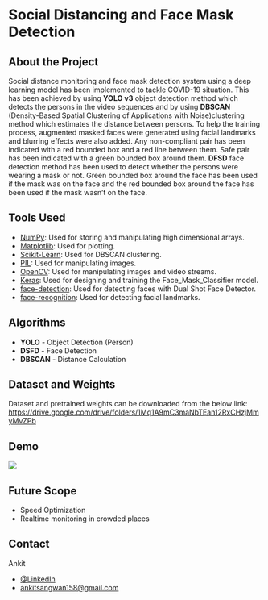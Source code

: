 # Social Distancing and Face Mask Detection

## About the Project
Social distance monitoring and face mask detection system using a deep learning model has been implemented to tackle COVID-19 situation. This has been achieved by using **YOLO v3** object detection method which detects the persons in the video sequences and by using **DBSCAN** (Density-Based Spatial Clustering of Applications with Noise)clustering method which estimates the distance between persons. To help the training process, augmented masked faces were generated using facial landmarks and blurring effects were also added. Any non-compliant pair has been indicated with a red bounded box and a red line between them. Safe pair has been indicated with a green bounded box around them. **DFSD** face detection method has been used to detect whether the persons were wearing a mask or not. Green bounded box around the face has been used if the mask was on the face and the red bounded box around the face has been used if the mask wasn’t on the face.

## Tools Used
- [NumPy](https://numpy.org/): Used for storing and manipulating high dimensional arrays.
- [Matplotlib](https://matplotlib.org/): Used for plotting.
- [Scikit-Learn](https://scikit-learn.org/stable/): Used for DBSCAN clustering.
- [PIL](https://pillow.readthedocs.io/en/stable/): Used for manipulating images.
- [OpenCV](https://opencv.org/): Used for manipulating images and video streams.
- [Keras](https://keras.io/): Used for designing and training the Face_Mask_Classifier model.
- [face-detection](https://github.com/hukkelas/DSFD-Pytorch-Inference): Used for detecting faces with Dual Shot Face Detector.
- [face-recognition](https://github.com/ageitgey/face_recognition): Used for detecting facial landmarks.

## Algorithms
- **YOLO** - Object Detection (Person)
- **DSFD** - Face Detection
- **DBSCAN** - Distance Calculation

## Dataset and Weights
Dataset and pretrained weights can be downloaded from the below link:
https://drive.google.com/drive/folders/1Mq1A9mC3maNbTEan12RxCHzjMmyMvZPb

## Demo
![](Results/Sample_Result.gif)

## Future Scope
* Speed Optimization
* Realtime monitoring in crowded places

## Contact
Ankit
- [@LinkedIn](https://www.linkedin.com/in/ankitsangwan158/)
- ankitsangwan158@gmail.com
